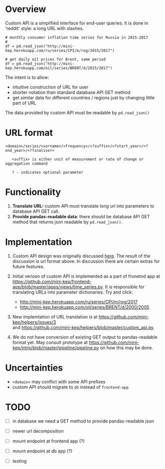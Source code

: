 Overview
========

Custom API is a simplified interface for end-user queries. It is done in 'reddit' style: a long URL with slashes.

```
# monthly consumer inflation time series for Russia in 2015-2017
# 
df = pd.read_json("http://mini-kep.herokuapp.com/ru/series/CPI/m/rog/2015/2017")

# get daily oil prices for Brent, same period
df = pd.read_json("http://mini-kep.herokuapp.com/oil/series/BRENT/d/2015/2017") 

```

The intent is to allow:
- intuitive construction of URL for user
- shorter notation than standard database API GET method 
- get similar data for different countries / regions just by changing little part of URL

The data provided by custom API must be readable by ```pd.read_json()```


URL format
==========

```
<domain>/series/<varname>/<frequency>/<?suffix>/<?start_year>/<?end_year>/<?finaliser>

   <suffix> is either unit of measurement or rate of change or aggregation command 

   ? - indicates optional parameter
```


Functionality
=============

1. **Translate URL:** custom API must translate long url into parameters to database API GET call.
2. **Provide pandas-readable data**: there should be database API GET method that returns json readable by ```pd.read_json()```.


Implementation 
===============

1. Custom API design was originally discussed [here](https://github.com/mini-kep/frontend-app/issues/8). 
   The result of the discussion is url format above. In discussion there are certain extras for future features.

2. Initial veriosn of custom API is implemented as a part of fronetnd app at <https://github.com/mini-kep/frontend-app/blob/master/apps/views/time_series.py>. It is responsible for translating URLs into parameter dictionaries. Try and click: 
   - <http://mini-kep.herokuapp.com/ru/series/CPI/m/rog/2017>
   - <http://mini-kep.herokuapp.com/oil/series/BRENT/d/2000/2005>
 
3. New implemtation of URL translation is at <https://github.com/mini-kep/helpers/issues/3>  
   and <https://github.com/mini-kep/helpers/blob/master/custom_api.py>.
   
4. We do not have conversion of existing GET output to pandas-readable format yet. May consult prototype at 
   <https://github.com/mini-kep/intro/blob/master/pipeline/pipeline.py> on how this may be done.
   
   
Uncertainties 
=============

- ```<domain>``` may conflict with some API prefixes
- custom API should migrate to ```db``` instead of ```frontend-app```   


TODO
====

- [ ] in database we need a GET method to provide pandas-readable json
- [ ] newer url decomposition
- [ ] mount endpoint at frontend app (?)
- [ ] mount endpoint at db app (?)
- [ ] testing


